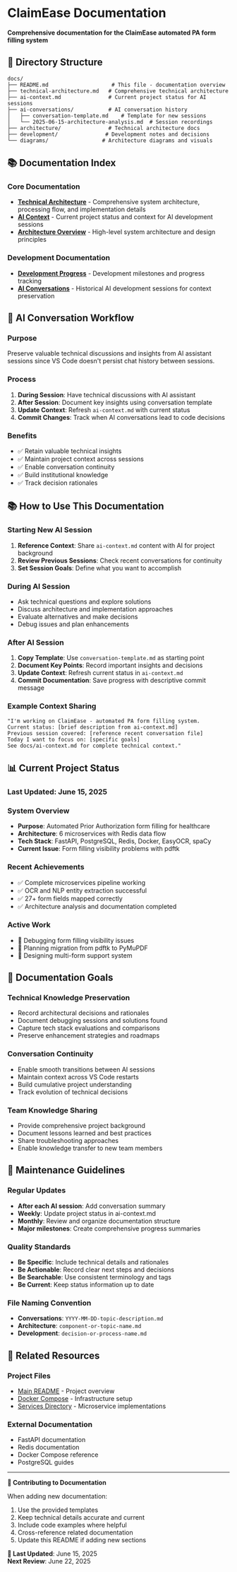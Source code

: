 # ClaimEase Documentation

**Comprehensive documentation for the ClaimEase automated PA form filling system**

## 📁 Directory Structure

```
docs/
├── README.md                    # This file - documentation overview
├── technical-architecture.md   # Comprehensive technical architecture
├── ai-context.md               # Current project status for AI sessions
├── ai-conversations/           # AI conversation history
│   ├── conversation-template.md    # Template for new sessions
│   └── 2025-06-15-architecture-analysis.md  # Session recordings
├── architecture/               # Technical architecture docs
├── development/               # Development notes and decisions
└── diagrams/                 # Architecture diagrams and visuals
```

## 📚 Documentation Index

### **Core Documentation**
- **[Technical Architecture](technical-architecture.md)** - Comprehensive system architecture, processing flow, and implementation details
- **[AI Context](ai-context.md)** - Current project status and context for AI development sessions
- **[Architecture Overview](architecture/overview.md)** - High-level system architecture and design principles

### **Development Documentation**
- **[Development Progress](development/progress-notes.md)** - Development milestones and progress tracking
- **[AI Conversations](ai-conversations/)** - Historical AI development sessions for context preservation

## 🤖 AI Conversation Workflow

### **Purpose**
Preserve valuable technical discussions and insights from AI assistant sessions since VS Code doesn't persist chat history between sessions.

### **Process**
1. **During Session**: Have technical discussions with AI assistant
2. **After Session**: Document key insights using conversation template
3. **Update Context**: Refresh `ai-context.md` with current status
4. **Commit Changes**: Track when AI conversations lead to code decisions

### **Benefits**
- ✅ Retain valuable technical insights
- ✅ Maintain project context across sessions
- ✅ Enable conversation continuity
- ✅ Build institutional knowledge
- ✅ Track decision rationales

## 📚 How to Use This Documentation

### **Starting New AI Session**
1. **Reference Context**: Share `ai-context.md` content with AI for project background
2. **Review Previous Sessions**: Check recent conversations for continuity
3. **Set Session Goals**: Define what you want to accomplish

### **During AI Session**
- Ask technical questions and explore solutions
- Discuss architecture and implementation approaches
- Evaluate alternatives and make decisions
- Debug issues and plan enhancements

### **After AI Session**
1. **Copy Template**: Use `conversation-template.md` as starting point
2. **Document Key Points**: Record important insights and decisions
3. **Update Context**: Refresh current status in `ai-context.md`
4. **Commit Documentation**: Save progress with descriptive commit message

### **Example Context Sharing**
```
"I'm working on ClaimEase - automated PA form filling system. 
Current status: [brief description from ai-context.md]
Previous session covered: [reference recent conversation file]
Today I want to focus on: [specific goals]
See docs/ai-context.md for complete technical context."
```

## 📊 Current Project Status

### **Last Updated**: June 15, 2025

### **System Overview**
- **Purpose**: Automated Prior Authorization form filling for healthcare
- **Architecture**: 6 microservices with Redis data flow
- **Tech Stack**: FastAPI, PostgreSQL, Redis, Docker, EasyOCR, spaCy
- **Current Issue**: Form filling visibility problems with pdftk

### **Recent Achievements**
- ✅ Complete microservices pipeline working
- ✅ OCR and NLP entity extraction successful  
- ✅ 27+ form fields mapped correctly
- ✅ Architecture analysis and documentation completed

### **Active Work**
- 🔧 Debugging form filling visibility issues
- 🔧 Planning migration from pdftk to PyMuPDF
- 🔧 Designing multi-form support system

## 🎯 Documentation Goals

### **Technical Knowledge Preservation**
- Record architectural decisions and rationales
- Document debugging sessions and solutions found
- Capture tech stack evaluations and comparisons
- Preserve enhancement strategies and roadmaps

### **Conversation Continuity**
- Enable smooth transitions between AI sessions
- Maintain context across VS Code restarts
- Build cumulative project understanding
- Track evolution of technical decisions

### **Team Knowledge Sharing**
- Provide comprehensive project background
- Document lessons learned and best practices
- Share troubleshooting approaches
- Enable knowledge transfer to new team members

## 🔄 Maintenance Guidelines

### **Regular Updates**
- **After each AI session**: Add conversation summary
- **Weekly**: Update project status in ai-context.md
- **Monthly**: Review and organize documentation structure
- **Major milestones**: Create comprehensive progress summaries

### **Quality Standards**
- **Be Specific**: Include technical details and rationales
- **Be Actionable**: Record clear next steps and decisions
- **Be Searchable**: Use consistent terminology and tags
- **Be Current**: Keep status information up to date

### **File Naming Convention**
- **Conversations**: `YYYY-MM-DD-topic-description.md`
- **Architecture**: `component-or-topic-name.md`
- **Development**: `decision-or-process-name.md`

## 🔗 Related Resources

### **Project Files**
- [Main README](../README.md) - Project overview
- [Docker Compose](../docker-compose.yml) - Infrastructure setup
- [Services Directory](../services/) - Microservice implementations

### **External Documentation**
- FastAPI documentation
- Redis documentation  
- Docker Compose reference
- PostgreSQL guides

---

**📝 Contributing to Documentation**

When adding new documentation:
1. Use the provided templates
2. Keep technical details accurate and current
3. Include code examples where helpful
4. Cross-reference related documentation
5. Update this README if adding new sections

**🔄 Last Updated**: June 15, 2025  
**Next Review**: June 22, 2025
